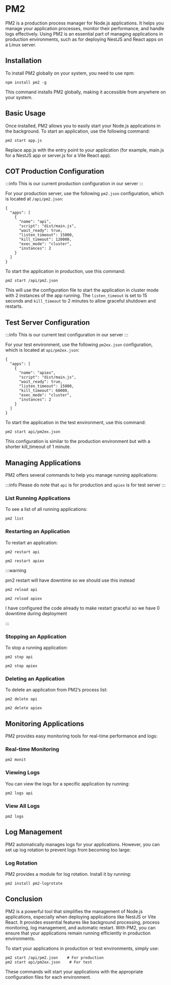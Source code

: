 # PM2

PM2 is a production process manager for Node.js applications. It helps you manage your application processes, monitor their performance, and handle logs effectively. Using PM2 is an essential part of managing applications in production environments, such as for deploying NestJS and React apps on a Linux server.

## Installation

To install PM2 globally on your system, you need to use npm:

```
npm install pm2 -g
```

This command installs PM2 globally, making it accessible from anywhere on your system.

## Basic Usage

Once installed, PM2 allows you to easily start your Node.js applications in the background. To start an application, use the following command:

```
pm2 start app.js
```

Replace app.js with the entry point to your application (for example, main.js for a NestJS app or server.js for a Vite React app).

## COT Production Configuration

:::info
This is our current production configuration in our server
:::

For your production server, use the following `pm2.json` configuration, which is located at `/api/pm2.json`:

```
{
  "apps": [
    {
      "name": "api",
      "script": "dist/main.js",
      "wait_ready": true,
      "listen_timeout": 15000,
      "kill_timeout": 120000,
      "exec_mode": "cluster",
      "instances": 2
    }
  ]
}
```

To start the application in production, use this command:

```
pm2 start /api/pm2.json
```

This will use the configuration file to start the application in cluster mode with 2 instances of the app running. The `listen_timeout` is set to 15 seconds and `kill_timeout` to 2 minutes to allow graceful shutdown and restarts.

## Test Server Configuration

:::info
This is our current test configuration in our server
:::

For your test environment, use the following `pm2ex.json` configuration, which is located at `api/pm2ex.json`:

```
{
  "apps": [
    {
      "name": "apiex",
      "script": "dist/main.js",
      "wait_ready": true,
      "listen_timeout": 15000,
      "kill_timeout": 60000,
      "exec_mode": "cluster",
      "instances": 2
    }
  ]
}
```

To start the application in the test environment, use this command:

```
pm2 start api/pm2ex.json
```

This configuration is similar to the production environment but with a shorter kill_timeout of 1 minute.

## Managing Applications

PM2 offers several commands to help you manage running applications:

:::info
Please do note that `api` is for production and `apiex` is for test server
:::

### List Running Applications

To see a list of all running applications:

```
pm2 list
```

### Restarting an Application

To restart an application:

```
pm2 restart api
```

```
pm2 restart apiex
```

:::warning

pm2 restart will have downtime so we should use this instead

```
pm2 reload api
```

```
pm2 reload apiex
```

I have configured the code already to make restart graceful so we have 0 downtime during deployment

:::

### Stopping an Application

To stop a running application:

```
pm2 stop api
```

```
pm2 stop apiex
```

### Deleting an Application

To delete an application from PM2’s process list:

```
pm2 delete api
```

```
pm2 delete apiex
```

## Monitoring Applications

PM2 provides easy monitoring tools for real-time performance and logs:

### Real-time Monitoring

```
pm2 monit
```

### Viewing Logs

You can view the logs for a specific application by running:

```
pm2 logs api
```

### View All Logs

```
pm2 logs
```

## Log Management

PM2 automatically manages logs for your applications. However, you can set up log rotation to prevent logs from becoming too large:

### Log Rotation

PM2 provides a module for log rotation. Install it by running:

```
pm2 install pm2-logrotate
```

## Conclusion

PM2 is a powerful tool that simplifies the management of Node.js applications, especially when deploying applications like NestJS or Vite React. It provides essential features like background processing, process monitoring, log management, and automatic restart. With PM2, you can ensure that your applications remain running efficiently in production environments.

To start your applications in production or test environments, simply use:

```
pm2 start /api/pm2.json    # For production
pm2 start api/pm2ex.json    # For test
```

These commands will start your applications with the appropriate configuration files for each environment.